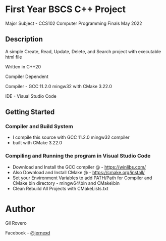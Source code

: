 # First Year BSCS C++ Project
Major Subject - CCS102 Computer Programming Finals May 2022

## Description
A simple Create, Read, Update, Delete, and Search project with executable html file

Written in C++20

Compiler Dependent

Compiler - GCC 11.2.0 mingw32 with CMake 3.22.0

IDE      - Visual Studio Code

## Getting Started

### Compiler and Build System
* I compile this source with GCC 11.2.0 mingw32 compiler
* built with CMake 3.22.0

### Compiling and Running the program in Visual Studio Code
* Download and Install the GCC compiler @ - https://winlibs.com/
* Also Download and Install CMake @ - https://cmake.org/install/
* Set your Environment Variables to add PATH/Path for Compiler and CMake bin directory - mingw64\bin and CMake\bin
* Clean Rebuild All Projects with CMakeLists.txt

# Author
Gil Rovero

Facebook - [@jernexd](https://facebook.com/jernexd)